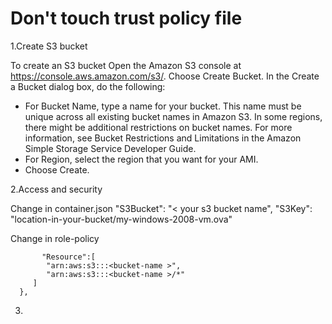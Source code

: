 # Don't touch trust policy file

1.Create S3 bucket

To create an S3 bucket
Open the Amazon S3 console at https://console.aws.amazon.com/s3/.
Choose Create Bucket.
  In the Create a Bucket dialog box, do the following:
  - For Bucket Name, type a name for your bucket. This name must be unique across all existing bucket names in Amazon S3. In some regions, there might be additional restrictions on bucket names. For more information, see Bucket Restrictions and Limitations in the Amazon Simple Storage Service Developer Guide.
  - For Region, select the region that you want for your AMI.
  - Choose Create.

2.Access and security

Change in container.json
     "S3Bucket": "< your s3 bucket name",
        "S3Key": "location-in-your-bucket/my-windows-2008-vm.ova"
        
Change in role-policy

           "Resource":[
            "arn:aws:s3:::<bucket-name >",
            "arn:aws:s3:::<bucket-name >/*"
         ]
      },
      
      
3. 
